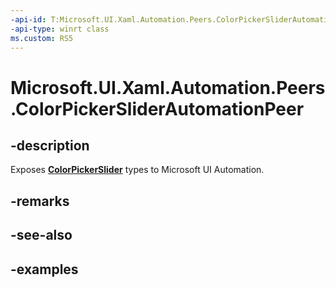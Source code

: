 ```yaml
---
-api-id: T:Microsoft.UI.Xaml.Automation.Peers.ColorPickerSliderAutomationPeer
-api-type: winrt class
ms.custom: RS5
---
```

<!-- Class syntax.
public class ColorPickerSliderAutomationPeer : SliderAutomationPeer, SliderAutomationPeer
-->

# Microsoft.UI.Xaml.Automation.Peers.ColorPickerSliderAutomationPeer



## -description
Exposes **[ColorPickerSlider](../microsoft.ui.xaml.controls.primitives/colorpickerslider.md)** types to Microsoft UI Automation.  



## -remarks



## -see-also



## -examples



